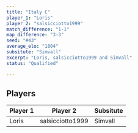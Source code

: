 ```yaml
---
title: "Italy C"
player_1: "Loris"
player_2: "salsicciotto1999"
match_difference: "1-1"
map_difference: "3-3"
seed: "#43"
average_elo: "1804"
subsitute: "Simvall"
excerpt: "Loris, salsicciotto1999 and Simvall"
status: "Qualified"

---
```

## Players

| Player 1 | Player 2 | Subsitute |
| -- | -- | -- |
| Loris | salsicciotto1999 | Simvall |
